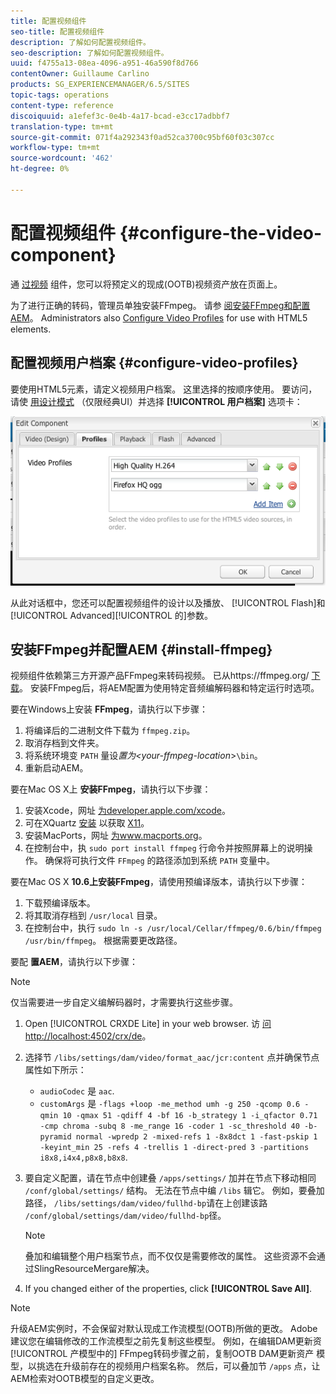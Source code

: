 ```yaml
---
title: 配置视频组件
seo-title: 配置视频组件
description: 了解如何配置视频组件。
seo-description: 了解如何配置视频组件。
uuid: f4755a13-08ea-4096-a951-46a590f8d766
contentOwner: Guillaume Carlino
products: SG_EXPERIENCEMANAGER/6.5/SITES
topic-tags: operations
content-type: reference
discoiquuid: a1efef3c-0e4b-4a17-bcad-e3cc17adbbf7
translation-type: tm+mt
source-git-commit: 071f4a292343f0ad52ca3700c95bf60f03c307cc
workflow-type: tm+mt
source-wordcount: '462'
ht-degree: 0%

---
```



# 配置视频组件 {#configure-the-video-component}

通 [过视频](/help/sites-authoring/default-components-foundation.md#video) 组件，您可以将预定义的现成(OOTB)视频资产放在页面上。

为了进行正确的转码，管理员单独安装FFmpeg。 请参 [阅安装FFmpeg和配置AEM](#install-ffmpeg)。 Administrators also [Configure Video Profiles](#configure-video-profiles) for use with HTML5 elements.

## 配置视频用户档案 {#configure-video-profiles}

要使用HTML5元素，请定义视频用户档案。 这里选择的按顺序使用。 要访问，请使 [用设计模式](/help/sites-authoring/default-components-designmode.md) （仅限经典UI）并选择 **[!UICONTROL 用户档案]** 选项卡：

![chlimage_1-317](assets/chlimage_1-317.png)

从此对话框中，您还可以配置视频组件的设计以及播放、 [!UICONTROL Flash]和 [!UICONTROL Advanced][!UICONTROL 的]参数。

## 安装FFmpeg并配置AEM {#install-ffmpeg}

视频组件依赖第三方开源产品FFmpeg来转码视频。 已从https://ffmpeg.org/ [下载](https://ffmpeg.org/)。 安装FFmpeg后，将AEM配置为使用特定音频编解码器和特定运行时选项。

要在Windows上安装 **FFmpeg**，请执行以下步骤：

1. 将编译后的二进制文件下载为 `ffmpeg.zip`。
1. 取消存档到文件夹。
1. 将系统环境变 `PATH` 量设&#x200B;*置为&lt;your-ffmpeg-location*>`\bin`。
1. 重新启动AEM。

要在Mac OS X上 **安装FFmpeg**，请执行以下步骤：

1. 安装Xcode，网址 [为developer.apple.com/xcode](hhttps://developer.apple.com/xcode/)。
1. 可在XQuartz [安装](https://www.xquartz.org) 以获取 [X11](https://support.apple.com/en-us/HT201341)。
1. 安装MacPorts，网址 [为www.macports.org](https://www.macports.org/)。
1. 在控制台中，执 `sudo port install ffmpeg` 行命令并按照屏幕上的说明操作。 确保将可执行文件 `FFmpeg` 的路径添加到系统 `PATH` 变量中。

要在Mac OS X **10.6上安装FFmpeg**，请使用预编译版本，请执行以下步骤：

1. 下载预编译版本。
1. 将其取消存档到 `/usr/local` 目录。
1. 在控制台中，执行 `sudo ln -s /usr/local/Cellar/ffmpeg/0.6/bin/ffmpeg /usr/bin/ffmpeg`。 根据需要更改路径。

要配 **置AEM**，请执行以下步骤：

>[!NOTE]
>
>仅当需要进一步自定义编解码器时，才需要执行这些步骤。

1. Open [!UICONTROL CRXDE Lite] in your web browser. 访 [问http://localhost:4502/crx/de](http://localhost:4502/crx/de)。
2. 选择节 `/libs/settings/dam/video/format_aac/jcr:content` 点并确保节点属性如下所示：

   * `audioCodec` 是 `aac`.
   * `customArgs` 是 `-flags +loop -me_method umh -g 250 -qcomp 0.6 -qmin 10 -qmax 51 -qdiff 4 -bf 16 -b_strategy 1 -i_qfactor 0.71 -cmp chroma -subq 8 -me_range 16 -coder 1 -sc_threshold 40 -b-pyramid normal -wpredp 2 -mixed-refs 1 -8x8dct 1 -fast-pskip 1 -keyint_min 25 -refs 4 -trellis 1 -direct-pred 3 -partitions i8x8,i4x4,p8x8,b8x8`.

3. 要自定义配置，请在节点中创建叠 `/apps/settings/` 加并在节点下移动相同 `/conf/global/settings/` 结构。 无法在节点中编 `/libs` 辑它。 例如，要叠加路径， `/libs/settings/dam/video/fullhd-bp`请在上创建该路 `/conf/global/settings/dam/video/fullhd-bp`径。

   >[!NOTE]
   >
   >叠加和编辑整个用户档案节点，而不仅仅是需要修改的属性。 这些资源不会通过SlingResourceMergare解决。

4. If you changed either of the properties, click **[!UICONTROL Save All]**.

>[!NOTE]
>
>升级AEM实例时，不会保留对默认现成工作流模型(OOTB)所做的更改。 Adobe建议您在编辑修改的工作流模型之前先复制这些模型。 例如，在编辑DAM更新资 [!UICONTROL 产模型中的] FFmpeg转码步骤之前，复制OOTB DAM更新资产  模型，以挑选在升级前存在的视频用户档案名称。 然后，可以叠加节 `/apps` 点，让AEM检索对OOTB模型的自定义更改。
